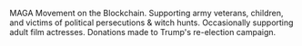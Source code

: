 MAGA Movement on the Blockchain. Supporting army veterans, children, and victims of political persecutions & witch hunts. Occasionally supporting adult film actresses. Donations made to Trump's re-election campaign.
